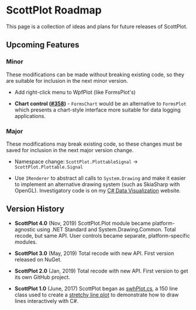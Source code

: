 # ScottPlot Roadmap

This page is a collection of ideas and plans for future releases of ScottPlot.

## Upcoming Features

### Minor

These modifications can be made without breaking existing code, so they are suitable for inclusion in the next minor version.

  * Add right-click menu to WpfPlot (like FormsPlot's)

  * **Chart control ([#358](https://github.com/swharden/ScottPlot/issues/358))** - `FormsChart` would be an alternative to `FormsPlot` which presents a chart-style interface more suitable for data logging applications.

### Major 

These modifications may break existing code, so these changes must be saved for inclusion in the next major version change.

* Namespace change: `ScottPlot.PlottableSignal` -> `ScottPlot.Plottable.Signal`

* Use `IRenderer` to abstract all calls to `System.Drawing`  and make it easier to implement an alternative drawing system (such as SkiaSharp with OpenGL). Investigatory code is on my [C# Data Visualization](https://swharden.com/CsharpDataVis/) website.

## Version History

* **ScottPlot 4.0** (Nov, 2019) ScottPlot.Plot module became platform-agnostic using .NET Standard and System.Drawing.Common. Total recode, but same API. User controls became separate, platform-specific modules.

* **ScottPlot 3.0** (May, 2019) Total recode with new API. First version released on NuGet.

* **ScottPlot 2.0** (Jan, 2019) Total recode with new API. First version to get its own GitHub project. 

* **ScottPlot 1.0** (June, 2017) ScottPlot began as [swhPlot.cs](https://github.com/swharden/Csharp-Data-Visualization/blob/master/projects/17-06-24_stretchy_line_plot/pixelDrawDrag2/swhPlot.cs), a 150 line class used to create a [stretchy line plot](https://github.com/swharden/Csharp-Data-Visualization/tree/master/projects/17-06-24_stretchy_line_plot) to demonstrate how to draw lines interactively with C#.
